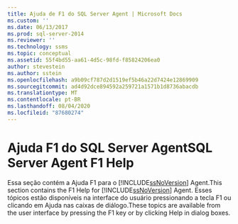 ```yaml
---
title: Ajuda de F1 do SQL Server Agent | Microsoft Docs
ms.custom: ''
ms.date: 06/13/2017
ms.prod: sql-server-2014
ms.reviewer: ''
ms.technology: ssms
ms.topic: conceptual
ms.assetid: 55f4bd55-aa61-4d5c-98fd-f85824206ea0
author: stevestein
ms.author: sstein
ms.openlocfilehash: a9b09cf787d2d1519ef5b46a22d7424e12869909
ms.sourcegitcommit: ad4d92dce894592a259721a1571b1d8736abacdb
ms.translationtype: MT
ms.contentlocale: pt-BR
ms.lasthandoff: 08/04/2020
ms.locfileid: "87680274"
---
```

# <a name="sql-server-agent-f1-help"></a><span data-ttu-id="1b66c-102">Ajuda F1 do SQL Server Agent</span><span class="sxs-lookup"><span data-stu-id="1b66c-102">SQL Server Agent F1 Help</span></span>
  <span data-ttu-id="1b66c-103">Essa seção contém a Ajuda F1 para o [!INCLUDE[ssNoVersion](../../includes/ssnoversion-md.md)] Agent.</span><span class="sxs-lookup"><span data-stu-id="1b66c-103">This section contains the F1 Help for [!INCLUDE[ssNoVersion](../../includes/ssnoversion-md.md)] Agent.</span></span> <span data-ttu-id="1b66c-104">Esses tópicos estão disponíveis na interface do usuário pressionando a tecla F1 ou clicando em Ajuda nas caixas de diálogo.</span><span class="sxs-lookup"><span data-stu-id="1b66c-104">These topics are available from the user interface by pressing the F1 key or by clicking Help in dialog boxes.</span></span>  
  
  
